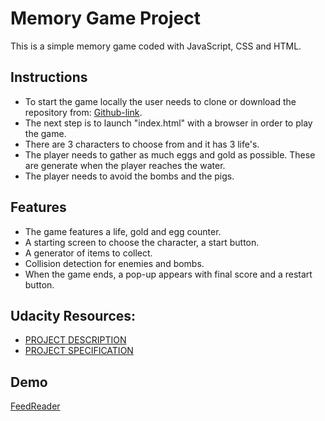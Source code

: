 # Memory Game Project

This is a simple memory game coded with JavaScript, CSS and HTML.

## Instructions
- To start the game locally the user needs to clone or download the repository from: [Github-link](https://github.com/martamihai88/My-Arcade-Game). 
- The next step is to launch "index.html" with a browser in order to play the game.
- There are 3 characters to choose from and it has 3 life's.
- The player needs to gather as much eggs and gold as possible. These are  generate when the player reaches the water.
- The player needs to avoid the bombs and the pigs.

## Features
- The game features a life, gold and egg counter. 
- A starting screen to choose the character, a start button.
- A generator of items to collect.
- Collision detection for enemies and bombs.
- When the game ends, a pop-up appears with final score and a restart button.

## Udacity Resources:
- [PROJECT DESCRIPTION](https://classroom.udacity.com/nanodegrees/nd001/parts/4942f4d7-a48d-4794-9eb0-404b3ed3cfe1/modules/269645859775463/lessons/2696458597239847/concepts/26849785360923)
- [PROJECT SPECIFICATION](https://review.udacity.com/#!/rubrics/15/view)

## Demo
[FeedReader](http://my-feedreader.surge.sh/)
